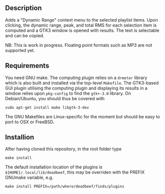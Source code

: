 ## Description
Adds a "Dynamic Range" context menu to the selected playlist items.
Upon clicking, the dynamic range, peak, and total RMS for each selection
item is computed and a GTK3 window is opened with results. The text is selectable and can be copied.

NB: This is work in progress. Floating point formats such as MP3 are not supported yet.

## Requirements
You need GNU make. The computing plugin relies on a `drmeter` library which is also built and
installed via the top-level `Makefile`. The GTK3-based GUI plugin utilising the computing plugin and displaying its results in a window relies upon `pkg-config` to find
the `gtk+-3.0` library. On Debian/Ubuntu, you should thus be covered with
```
sudo apt-get install make libgtk-3-dev
```
The GNU Makefiles are Linux-specific for the moment but should be easy to port
to OSX or FreeBSD.

## Installion
After having cloned this repository, in the root folder type
```
make install
```
The default installation location of the plugins is
`${HOME}/.local/lib/deadbeef`, this may be overriden with the PREFIX GNUmake
variable, e.g.
```
make install PREFIX=/path/where/deadbeef/finds/plugins
```
